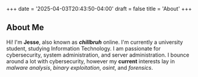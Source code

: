 +++
date = '2025-04-03T20:43:50-04:00'
draft = false
title = 'About'
+++

## About Me
Hi! I'm **Jesse**, also known as ***chillbruh*** online. I'm currently a university student, studying Information Technology. I am passionate for cybersecurity, system administration, and server administration. I bounce around a lot with cybersecurity, however my **current** interests lay in *malware analysis*, *binary exploitation*, *osint*, and *forensics*.
